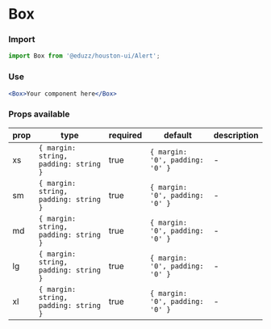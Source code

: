 # Box

### Import

```js
import Box from '@eduzz/houston-ui/Alert';
```

### Use

```jsx
<Box>Your component here</Box>
```

### Props available

| prop | type | required | default | description |
| ---- | ---- | -------- | ------- | ----------- |
| xs | `{ margin: string, padding: string }` | true | `{ margin: '0', padding: '0' }` | - |
| sm | `{ margin: string, padding: string }` | true | `{ margin: '0', padding: '0' }` | - |
| md | `{ margin: string, padding: string }` | true | `{ margin: '0', padding: '0' }` | - |
| lg | `{ margin: string, padding: string }` | true | `{ margin: '0', padding: '0' }` | - |
| xl | `{ margin: string, padding: string }` | true | `{ margin: '0', padding: '0' }` | - |
